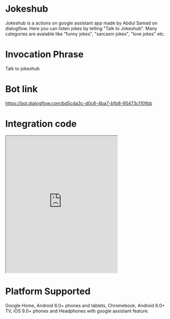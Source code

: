 # Jokeshub
Jokeshub is a actions on google assistant app made by Abdul Samad on dialogflow. 
Here you can listen jokes by telling "Talk to Jokeshub".
Many categories are avaiable like "funny jokes", "sarcasm jokes", "love jokes" etc.

# Invocation Phrase
Talk to jokeshub

# Bot link
https://bot.dialogflow.com/bd5cda3c-d0c6-4ba7-bfb8-95473c110fbb

# Integration code
<iframe
  height="430"
  width="350"
  src="https://bot.dialogflow.com/bd5cda3c-d0c6-4ba7-bfb8-95473c110fbb">
</iframe>

#  Platform Supported
Google Home, Android 6.0+ phones and tablets, Chromebook, Android 6.0+ TV, iOS 9.0+ phones and Headphones with google assistant feature.
